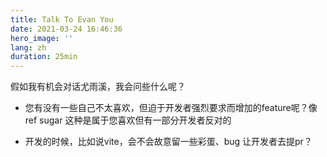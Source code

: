 ```yaml
---
title: Talk To Evan You
date: 2021-03-24 16:46:36
hero_image: ''
lang: zh
duration: 25min
---
```

假如我有机会对话尤雨溪，我会问些什么呢？

- 您有没有一些自己不太喜欢，但迫于开发者强烈要求而增加的feature呢？像ref sugar 这种是属于您喜欢但有一部分开发者反对的

- 开发的时候，比如说vite，会不会故意留一些彩蛋、bug 让开发者去提pr？

